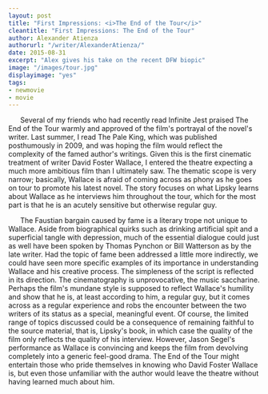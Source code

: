 ```yaml
---
layout: post
title: "First Impressions: <i>The End of the Tour</i>"
cleantitle: "First Impressions: The End of the Tour"
author: Alexander Atienza
authorurl: "/writer/AlexanderAtienza/"
date: 2015-08-31
excerpt: "Alex gives his take on the recent DFW biopic"
image: "/images/tour.jpg"
displayimage: "yes"
tags: 
- newmovie
- movie
---
```

&nbsp;&nbsp;&nbsp;&nbsp;&nbsp;&nbsp;Several of my friends who had recently read Infinite Jest praised The End of the Tour warmly and approved of the film's portrayal of the novel's writer. Last summer, I read The Pale King, which was published posthumously in 2009, and was hoping the film would reflect the complexity of the famed author's writings. Given this is the first cinematic treatment of writer David Foster Wallace, I entered the theatre expecting a much more ambitious film than I ultimately saw.
The thematic scope is very narrow; basically, Wallace is afraid of coming across as phony as he goes on tour to promote his latest novel. The story focuses on what Lipsky learns about Wallace as he interviews him throughout the tour, which for the most part is that he is an acutely sensitive but otherwise regular guy.

&nbsp;&nbsp;&nbsp;&nbsp;&nbsp;&nbsp;The Faustian bargain caused by fame is a literary trope not unique to Wallace. Aside from biographical quirks such as drinking artificial spit and a superficial tangle with depression, much of the essential dialogue could just as well have been spoken by Thomas Pynchon or Bill Watterson as by the late writer. Had the topic of fame been addressed a little more indirectly, we could have seen more specific examples of its importance in understanding Wallace and his creative process.
The simpleness of the script is reflected in its direction. The cinematography is unprovocative, the music saccharine. Perhaps the film's mundane style is supposed to reflect Wallace's humility and show that he is, at least according to him, a regular guy, but it comes across as a regular experience and robs the encounter between the two writers of its status as a special, meaningful event.
Of course, the limited range of topics discussed could be a consequence of remaining faithful to the source material, that is, Lipsky's book, in which case the quality of the film only reflects the quality of his interview. However, Jason Segel's performance as Wallace is convincing and keeps the film from devolving completely into a generic feel-good drama. The End of the Tour might entertain those who pride themselves in knowing who David Foster Wallace is, but even those unfamiliar with the author would leave the theatre without having learned much about him.
